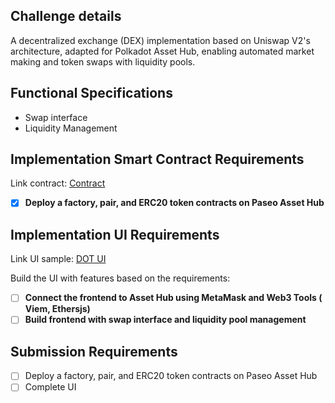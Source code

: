 ## Challenge details

A decentralized exchange (DEX) implementation based on Uniswap V2's architecture, adapted for Polkadot Asset Hub, enabling automated market making and token swaps with liquidity pools.

## Functional Specifications

- Swap interface
- Liquidity Management

## Implementation Smart Contract Requirements

Link contract: [Contract](./contracts)

- [x] **Deploy a factory, pair, and ERC20 token contracts on Paseo Asset Hub**

## Implementation UI Requirements

Link UI sample: [DOT UI](./frontend)

Build the UI with features based on the requirements:

- [ ] **Connect the frontend to Asset Hub using MetaMask and Web3 Tools ( Viem, Ethersjs)**
- [ ] **Build frontend with swap interface and liquidity pool management**

## Submission Requirements

- [ ] Deploy a factory, pair, and ERC20 token contracts on Paseo Asset Hub
- [ ] Complete UI

